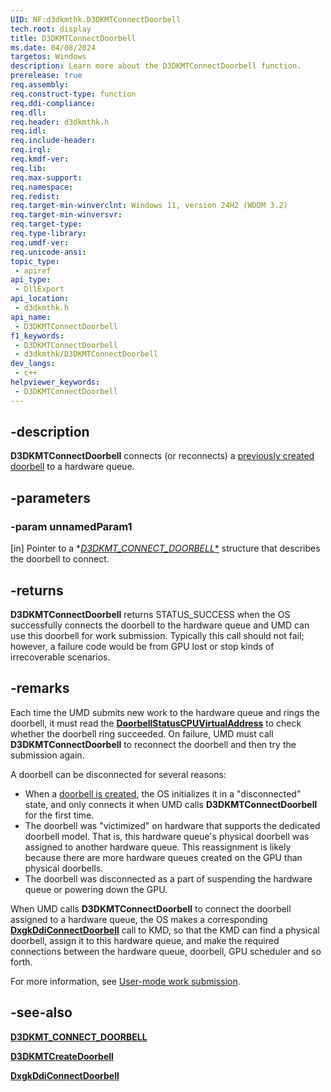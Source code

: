 ```yaml
---
UID: NF:d3dkmthk.D3DKMTConnectDoorbell
tech.root: display
title: D3DKMTConnectDoorbell
ms.date: 04/08/2024
targetos: Windows
description: Learn more about the D3DKMTConnectDoorbell function.
prerelease: true
req.assembly: 
req.construct-type: function
req.ddi-compliance: 
req.dll: 
req.header: d3dkmthk.h
req.idl: 
req.include-header: 
req.irql: 
req.kmdf-ver: 
req.lib: 
req.max-support: 
req.namespace: 
req.redist: 
req.target-min-winverclnt: Windows 11, version 24H2 (WDDM 3.2)
req.target-min-winversvr: 
req.target-type: 
req.type-library: 
req.umdf-ver: 
req.unicode-ansi: 
topic_type:
 - apiref
api_type:
 - DllExport
api_location:
 - d3dkmthk.h
api_name:
 - D3DKMTConnectDoorbell
f1_keywords:
 - D3DKMTConnectDoorbell
 - d3dkmthk/D3DKMTConnectDoorbell
dev_langs:
 - c++
helpviewer_keywords:
 - D3DKMTConnectDoorbell
---
```


## -description

**D3DKMTConnectDoorbell** connects (or reconnects) a [previously created doorbell](nf-d3dkmthk-d3dkmtcreatedoorbell.md) to a hardware queue.

## -parameters

### -param unnamedParam1

[in] Pointer to a *[*D3DKMT_CONNECT_DOORBELL**](ns-d3dkmthk-d3dkmt_connect_doorbell.md) structure that describes the doorbell to connect.

## -returns

**D3DKMTConnectDoorbell** returns STATUS_SUCCESS when the OS successfully connects the doorbell to the hardware queue and UMD can use this doorbell for work submission. Typically this call should not fail; however, a failure code would be from GPU lost or stop kinds of irrecoverable scenarios.

## -remarks

Each time the UMD submits new work to the hardware queue and rings the doorbell, it must read the [**DoorbellStatusCPUVirtualAddress**](ns-d3dkmthk-d3dkmt_create_doorbell.md) to check whether the doorbell ring succeeded. On failure, UMD must call **D3DKMTConnectDoorbell** to reconnect the doorbell and then try the submission again.

A doorbell can be disconnected for several reasons:

* When a [doorbell is created](nf-d3dkmthk-d3dkmtcreatedoorbell.md), the OS initializes it in a "disconnected" state, and only connects it when UMD calls **D3DKMTConnectDoorbell** for the first time.
* The doorbell was "victimized" on hardware that supports the dedicated doorbell model. That is, this hardware queue's physical doorbell was assigned to another hardware queue. This reassignment is likely because there are more hardware queues created on the GPU than physical doorbells.
* The doorbell was disconnected as a part of suspending the hardware queue or powering down the GPU.

When UMD calls **D3DKMTConnectDoorbell** to connect the doorbell assigned to a hardware queue, the OS makes a corresponding [**DxgkDdiConnectDoorbell**](../d3dkmddi/nc-d3dkmddi-dxgkddi_createdoorbell.md) call to KMD, so that the KMD can find a physical doorbell, assign it to this hardware queue, and make the required connections between the hardware queue, doorbell, GPU scheduler and so forth.

For more information, see [User-mode work submission](/windows-hardware/drivers/display/user-mode-work-submission).

## -see-also

[**D3DKMT_CONNECT_DOORBELL**](ns-d3dkmthk-d3dkmt_connect_doorbell.md)

[**D3DKMTCreateDoorbell**](ns-d3dkmthk-d3dkmt_create_doorbell.md)

[**DxgkDdiConnectDoorbell**](../d3dkmddi/nc-d3dkmddi-dxgkddi_createdoorbell.md)
